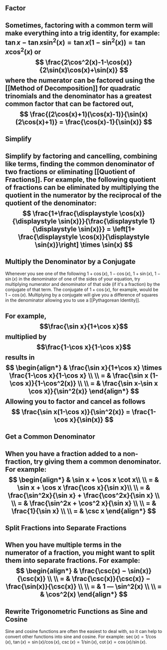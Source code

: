 ## Factor 
Sometimes, factoring with a common term will make everything into a trig identity, for example: $\tan x - \tan x \sin^2(x) = \tan x (1-\sin^2(x)) = \tan x \cos^2(x)$ or 
$$
\frac{2\cos^2(x)-1-\cos(x)}{2\sin(x)\cos(x)+\sin(x)}
$$
where the numerator can be factored using the [[Method of Decomposition]] for quadratic trinomials and the denominator has a greatest common factor that can be factored out,
$$
\frac{(2\cos(x)+1)(\cos(x)-1)}{\sin(x)(2\cos(x)+1)} = \frac{\cos(x)-1}{\sin(x)}
$$
---
## Simplify
Simplify by factoring and cancelling, combining like terms, finding the common denominator of two fractions or eliminating [[Quotient of Fractions]]. For example, the following quotient of fractions can be eliminated by multiplying the quotient in the numerator by the reciprocal of the quotient of the denominator:
$$
\frac{1+\frac{\displaystyle \cos(x)}{\displaystyle \sin(x)}}{\frac{\displaystyle 1}{\displaystyle \sin(x)}} = \left[1+ \frac{\displaystyle \cos(x)}{\displaystyle \sin(x)}\right] \times \sin(x)
$$
---
## Multiply the Denominator by a Conjugate
Whenever you see one of the following $1 + \cos(x)$, $1 - \cos(x)$, $1 + \sin(x)$, $1 - \sin(x)$ in the denominator of one of the sides of your equation, try multiplying numerator and denominator of that side (if it's a fraction) by the conjugate of that term. The conjugate of $1 + \cos(x)$, for example, would be $1 - \cos(x)$. Multiplying by a conjugate will give you a difference of squares in the denominator allowing you to use a [[Pythagorean Identity]].

For example,
$$\frac{\sin x}{1+\cos x}$$ 
multiplied by 
$$\frac{1-\cos x}{1-\cos x}$$ 
results in
$$ 
\begin{align*}
& \frac{\sin x}{1+\cos x} \times \frac{1-\cos x}{1-\cos x} \\ \\
= & \frac{\sin x (1-\cos x)}{1-\cos^2(x)} \\ \\
= & \frac{\sin x-\sin x \cos x)}{\sin^2(x)}
\end{align*}
$$
Allowing you to factor and cancel as follows
$$
\frac{\sin x(1-\cos x)}{\sin^2(x)} = \frac{1-\cos x}{\sin(x)}
$$
---
## Get a Common Denominator
When you have a fraction added to a non-fraction, try giving them a common denominator. For example: 
$$
\begin{align*}
& \sin x + \cos x \cot x\\ \\
= & \sin x + \cos x \frac{\cos x}{\sin x}\\ \\
= & \frac{\sin^2x}{\sin x} + \frac{\cos^2x}{\sin x} \\ \\
= & \frac{\sin^2x + \cos^2 x}{\sin x} \\ \\
= & \frac{1}{\sin x} \\ \\
= & \csc x
\end{align*}
$$
---
## Split Fractions into Separate Fractions
When you have multiple terms in the numerator of a fraction, you might want to split them into separate fractions. For example: 
$$
\begin{align*}
& \frac{\csc(x) − \sin(x)}{\csc(x)} \\ \\
= & \frac{\csc(x)}{\csc(x)} − \frac{\sin(x)}{\csc(x)} \\ \\
= & 1 — \sin^2(x) \\ \\
= & \cos^2(x)
\end{align*}
$$
---
## Rewrite Trigonometric Functions as Sine and Cosine 
Sine and cosine functions are often the easiest to deal with, so it can help to convert other functions into sine and cosine. For example: $\sec(x) = 1/\cos(x)$, $\tan(x) = \sin(x)/\cos(x)$, $\csc(x) = 1/\sin(x)$, $\cot(x) = \cos(x)/\sin(x)$.

